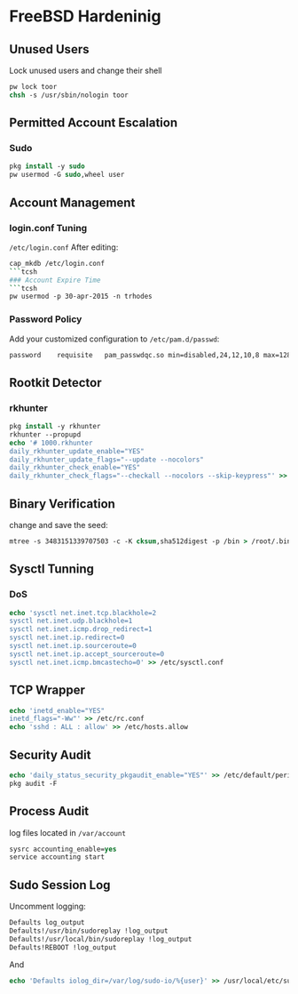 # FreeBSD Hardeninig
## Unused Users
Lock unused users and change their shell
```tcsh
pw lock toor
chsh -s /usr/sbin/nologin toor
```
## Permitted Account Escalation
### Sudo
```tcsh
pkg install -y sudo
pw usermod -G sudo,wheel user
```
## Account Management
### login.conf Tuning
`/etc/login.conf`
After editing:
```tcsh
cap_mkdb /etc/login.conf
```tcsh
### Account Expire Time
```tcsh
pw usermod -p 30-apr-2015 -n trhodes
```
### Password Policy
Add your customized configuration to `/etc/pam.d/passwd`:
```tcsh
password	requisite	pam_passwdqc.so	min=disabled,24,12,10,8 max=128 passphrase=0 similar=deny match=4 retry=3 random=48	enforce=users
```
## Rootkit Detector
### rkhunter
```tcsh
pkg install -y rkhunter
rkhunter --propupd
echo '# 1000.rkhunter
daily_rkhunter_update_enable="YES"
daily_rkhunter_update_flags="--update --nocolors"
daily_rkhunter_check_enable="YES"
daily_rkhunter_check_flags="--checkall --nocolors --skip-keypress"' >> /etc/default/periodic.conf
```
## Binary Verification
change and save the seed:
```tcsh
mtree -s 3483151339707503 -c -K cksum,sha512digest -p /bin > /root/.bin_chksum_mtree
```
## Sysctl Tunning
### DoS
```tcsh
echo 'sysctl net.inet.tcp.blackhole=2
sysctl net.inet.udp.blackhole=1
sysctl net.inet.icmp.drop_redirect=1
sysctl net.inet.ip.redirect=0
sysctl net.inet.ip.sourceroute=0
sysctl net.inet.ip.accept_sourceroute=0
sysctl net.inet.icmp.bmcastecho=0' >> /etc/sysctl.conf
```
## TCP Wrapper
```tcsh
echo 'inetd_enable="YES"
inetd_flags="-Ww"' >> /etc/rc.conf
echo 'sshd : ALL : allow' >> /etc/hosts.allow
```
## Security Audit
```tcsh
echo 'daily_status_security_pkgaudit_enable="YES"' >> /etc/default/periodic.conf
pkg audit -F
```
## Process Audit
log files located in `/var/account`
```tcsh
sysrc accounting_enable=yes
service accounting start
```
## Sudo Session Log
Uncomment logging:
```tcsh
Defaults log_output
Defaults!/usr/bin/sudoreplay !log_output
Defaults!/usr/local/bin/sudoreplay !log_output
Defaults!REBOOT !log_output
```
And
```tcsh
echo 'Defaults iolog_dir=/var/log/sudo-io/%{user}' >> /usr/local/etc/sudoers
```
